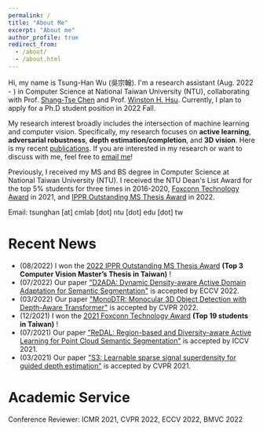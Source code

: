 ```yaml
---
permalink: /
title: "About Me"
excerpt: "About me"
author_profile: true
redirect_from: 
  - /about/
  - /about.html
---
```


Hi, my name is Tsung-Han Wu (吳宗翰). I'm a research assistant (Aug. 2022 - ) in Computer Science at National Taiwan University (NTU), collaborating with Prof. [Shang-Tse Chen](https://www.csie.ntu.edu.tw/~stchen/) and Prof. [Winston H. Hsu](https://winstonhsu.info/). Currently, I plan to apply for a Ph.D student position in 2022 Fall.

My research interest broadly includes the intersection of machine learning and computer vision. Specifically, my research focuses on **active learning**, **adversarial robustness**, **depth estimation/completion**, and **3D vision**. Here is my recent [publications](https://tsunghan-wu.github.io/publications/). If you are interested in my research or want to discuss with me, feel free to [email me](tsunghan@cmlab.csie.ntu.edu.tw)!

Previously, I received my MS and BS degree in Computer Science at National Taiwan University (NTU). I received the NTU Dean's List Award for the top 5% students for three times in 2016-2020, [Foxconn Technology Award](https://www.facebook.com/foxconnscholarship/photos/a.316005262172506/1316061712166851/) in 2021, and [IPPR Outstanding MS Thesis Award](http://140.125.183.142/wp-content/uploads/2022/08/\%E7\%AC\%AC\%E5\%8D\%81\%E4\%BA\%94\%E5\%B1\%86\%E5\%8D\%9A\%E7\%A2\%A9\%E5\%A3\%AB\%E8\%AB\%96\%E6\%96\%87\%E7\%8D\%8E\%E7\%8D\%B2\%E7\%8D\%8E\%E5\%90\%8D\%E5\%96\%AE-1.pdf) in 2022.

Email: tsunghan [at] cmlab [dot] ntu [dot] edu [dot] tw

Recent News
=====

- (08/2022) I won the [2022 IPPR Outstanding MS Thesis Award](http://140.125.183.142/wp-content/uploads/2022/08/\%E7\%AC\%AC\%E5\%8D\%81\%E4\%BA\%94\%E5\%B1\%86\%E5\%8D\%9A\%E7\%A2\%A9\%E5\%A3\%AB\%E8\%AB\%96\%E6\%96\%87\%E7\%8D\%8E\%E7\%8D\%B2\%E7\%8D\%8E\%E5\%90\%8D\%E5\%96\%AE-1.pdf) **(Top 3 Computer Vision Master’s Thesis in Taiwan)** !
- (07/2022) Our paper ["D2ADA: Dynamic Density-aware Active Domain Adaptation for Semantic Segmentation"](https://arxiv.org/abs/2202.06484) is accepted by ECCV 2022.
- (03/2022) Our paper ["MonoDTR: Monocular 3D Object Detection with Depth-Aware Transformer"](https://arxiv.org/abs/2203.10981) is accepted by CVPR 2022.
- (12/2021) I won the [2021 Foxconn Technology Award](https://www.facebook.com/foxconnscholarship/photos/a.316005262172506/1316061712166851/) **(Top 19 students in Taiwan)** !
- (07/2021) Our paper ["ReDAL: Region-based and Diversity-aware Active Learning for Point Cloud Semantic Segmentation"](https://arxiv.org/abs/2107.11769) is accepted by ICCV 2021.
- (03/2021) Our paper ["S3: Learnable sparse signal superdensity for guided depth estimation"](https://arxiv.org/abs/2103.02396) is accepted by CVPR 2021.

Academic Service
=====
Conference Reviewer: ICMR 2021, CVPR 2022, ECCV 2022, BMVC 2022

